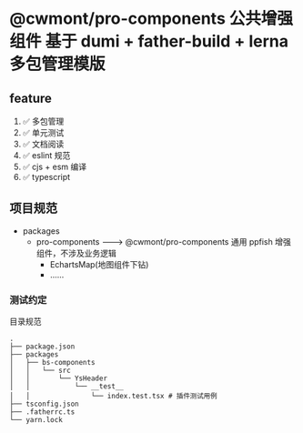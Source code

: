 # @cwmont/pro-components 公共增强组件 基于 dumi + father-build + lerna 多包管理模版

## feature

1. ✅ 多包管理
2. ✅ 单元测试
3. ✅ 文档阅读
4. ✅ eslint 规范
5. ✅ cjs + esm 编译
6. ✅ typescript

## 项目规范

- packages
  - pro-components ---> @cwmont/pro-components 通用 ppfish 增强组件，不涉及业务逻辑
    - EchartsMap(地图组件下钻)
    - ......

### 测试约定

目录规范

```
.
├── package.json
├── packages
│   ├── bs-components
│   │   └── src
│   │       └── YsHeader
│   │           └── __test__
│   │               └── index.test.tsx # 插件测试用例
├── tsconfig.json
├── .fatherrc.ts
└── yarn.lock
```
